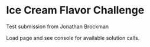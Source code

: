 # Ice Cream Flavor Challenge
Test submission from Jonathan Brockman

Load page and see console for available solution calls.
